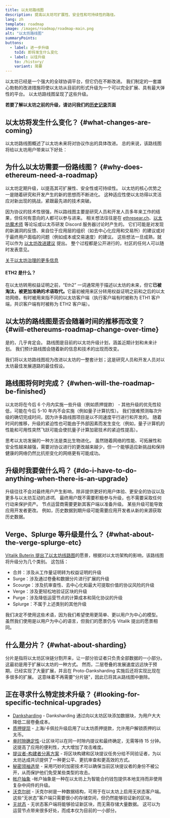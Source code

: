 ```yaml
---
title: 以太坊路线图
description: 提高以太坊可扩展性、安全性和可持续性的路径。
lang: zh
template: roadmap
image: /images/roadmap/roadmap-main.png
alt: "以太坊路线图"
summaryPoints:
buttons:
  - label: 进一步升级
    toId: 即将发生什么变化
  - label: 以往升级
    to: /history/
    variant: 简要
---
```


以太坊已经是一个强大的全球协调平台，但它仍在不断改进。 我们制定的一套雄心勃勃的改进措施将使以太坊从目前的形式升级为一个可以完全扩展、具有最大弹性的平台。 以太坊路线图呈现了这些升级。

**若要了解以太坊之前的升级，请访问我们的[历史记录](/history/)页面**

## 以太坊将发生什么变化？ {#what-changes-are-coming}

以太坊路线图概述了以太坊未来将对协议作出的具体改进。 总的来说，该路线图将给以太坊用户带来以下好处：

<CardGrid>
  <RoadmapActionCard
    to="/roadmap/scaling"
    title="交易费用更低"
    image="scaling"
    description="Rollups are too expensive and rely on centralized components, causing users to place too much trust in their operators. The roadmap includes fixes for both of these problems."
    buttonText="More on reducing fees"
  />
  <RoadmapActionCard
    to="/roadmap/security"
    title="更安全"
    image="security"
    description="Ethereum is already very secure but it can be made even stronger, ready to withstand all kinds of attack far into the future."
    buttonText="More on security"
  />
  <RoadmapActionCard
    to="/roadmap/user-experience"
    title="改善用户体验"
    image="userExperience"
    description="More support for smart contract wallets and light-weight nodes will make using Ethereum simpler and safer."
    buttonText="More on user experience"
  />
  <RoadmapActionCard
    to="/roadmap/future-proofing"
    title="面向未来"
    image="futureProofing"
    description="Ethereum researchers and developers are solving tomorrow's problems today, readying the network for future generations."
    buttonText="More on future proofing"
  />
</CardGrid>

## 为什么以太坊需要一份路线图？ {#why-does-ethereum-need-a-roadmap}

以太坊定期升级，以提高其可扩展性、安全性或可持续性。 以太坊的核心优势之一是随着研究和开发产生的新的思想而不断进化。 这种适应性使以太坊得以灵活应对新出现的挑战，紧跟最先进的技术突破。

<RoadmapImageContent title="路线图是如何制定的？">

因为协议的技术性很强，所以路线图主要是研究人员和开发人员多年来工作的结果，但任何有意向的人都可以参与进来。 相关想法往往是在 [ethresear.ch](https://ethresearch.ch/)、[以太坊魔术师](https://www.figma.com/exit?url=https%3A%2F%2Fethereum-magicians.org%2F) 等论坛或以太币研发 Discord 服务器讨论时产生的。 它们可能是对发现的新漏洞的反馈、来自位于应用层的组织（如去中心化应用和交易所）的建议或对于最终用户面临的问题（例如成本或交易速度）的建议。 这些想法一旦成熟，就可以作为 [以太坊改进建议](https://eips.ethereum.org/) 提出。 整个过程都是公开进行的，社区的任何人可以随时发表意见。

[关于以太坊治理的更多信息](/governance/)

</RoadmapImageContent>

<InfoBanner mb={8}>
  <h4 style={{ marginTop: 0 }}>ETH2 是什么？</h4>

  <p>在以太坊转用权益证明之前，“Eth2” 一词通常用于描述以太坊的未来，但它<strong>已被淘汰，被更加准确的术语取代。</strong>它最初被用来区分转用权益证明之前和之后的以太坊网络，有时被用来指不同的以太坊客户端（执行客户端有时被称为 ETH1 客户端，共识客户端有时被称为 ETH2 客户端）。</p>

</InfoBanner>

## 以太坊的路线图是否会随着时间的推移而改变？ {#will-ethereums-roadmap-change-over-time}

是的，几乎肯定会。 路线图是目前的以太坊升级计划，涵盖近期计划和未来计划。 我们预计路线图会随着新的信息和技术的出现而改变。

我们将以太坊路线图视为改进以太坊的一整套计划；这是研究人员和开发人员对以太坊最佳发展道路的最佳假设。

## 路线图将何时完成？ {#when-will-the-roadmap-be-finished}

以太坊将在今后 6 个月内实施一些升级（例如质押提款） - 其他升级的优先性较低，可能在今后 5-10 年内不会实施（例如量子计算抗性）。 我们很难预测每次升级的确切完成时间，因为许多路线图项目是以不同速度平行进行和开发的。 随着时间的推移，升级的紧迫性也可能由于外部因素而发生变化（例如，量子计算机的性能和可用性突然飞跃可能会使抗量子计算加密技术的紧迫性提高）。

思考以太坊发展的一种方法是类比生物进化。 虽然随着网络的性能、可拓展性和安全性越来越强，需要对协议进行的更改越来越少，但一个能够适应新挑战和保持健康的网络仍然比抗拒变化的网络更有可能成功。

## 升级时我要做什么吗？ {#do-i-have-to-do-anything-when-there-is-an-upgrade}

升级往往不会对最终用户产生影响，除非提供更好的用户体验、更安全的协议以及更多与以太坊互动的<i>选项</i>。 最终用户既不需要积极参与升级，也不需要采取任何行动来保护资产。 节点运营商需要更新其客户端以准备升级。 某些升级可能导致应用开发者更改。 例如，历史数据到期升级可能需要应用开发者从新的来源获取历史数据。

## Verge、Splurge 等升级是什么？ {#what-about-the-verge-splurge-etc}

[Vitalik Buterin 提出了以太坊线路图](https://twitter.com/VitalikButerin/status/1588669782471368704)的愿景，根据对以太坊架构的影响，该路线图将升级分为几个类别。 这包括：

- 合并：涉及从工作量证明转为权益证明的升级
- Surge：涉及通过卷叠和数据分片进行扩展的升级
- Scourge：涉及抗审查性、去中心化和最大可提取价值的协议风险的升级
- Verge：涉及更轻松地验证区块的升级
- Purge：涉及降低运营节点的计算成本和简化协议的升级
- Splurge：不属于上述类别的其他升级

我们决定不使用这些术语，因为我们希望使用更简单、更以用户为中心的模型。 虽然我们使用是以用户为中心的语言，但我们的愿景仍与 Vitalik 提出的愿景相同。

## 什么是分片？ {#what-about-sharding}

分片是指将以太坊区块链分割开来，让一部分验证者只负责全部数据的一小部分。 这最初是用于扩展以太坊的一种方式。 然而，二层卷叠的发展速度远远快于预期，已经实现了大量扩展，并且在 Proto-Danksharding 实施后还将实现比现在多很多的扩展。 这意味着不再需要"分片链"，因此已将其从路线图中删除。

## 正在寻求什么特定技术升级？ {#looking-for-specific-technical-upgrades}

- [Danksharding](/roadmap/danksharding) - Danksharding 通过向以太坊区块添加数据块，为用户大大降低二层卷叠成本。
- [质押提现](/staking/withdrawals) - 上海/卡佩拉升级启用了以太坊质押提款，允许用户解锁质押的以太币。
- [单时隙确定性](/roadmap/single-slot-finality)-让区块可以在同一时隙内提议和最终确定，无需等待 15 分钟。 这提高了应用的便利性，大大增加了攻击难度。
- [提议者-构建者分离方案](/roadmap/pbs) - 将区块构建和区块提议任务分给不同验证者，为以太坊达成共识提供了一种更公平、更抗审查和更高效的方式。
- [秘密领袖选举](/roadmap/secret-leader-election) - 采用巧妙的加密技术可以确保当前区块提议者的身份不被公开，从而保护他们免受某些类型的攻击。
- [帐户抽象](/roadmap/account-abstraction) -帐户抽象是一种在以太坊上为智能合约钱包提供本地支持而非使用复杂中间件的升级。
- [沃克尔树](/roadmap/verkle-trees) - 沃克尔树是一种数据结构，可用于在以太坊上启用无状态客户端。 这些“无状态”客户端只需要很小的存储空间，但仍然能够验证新的区块。
- [无状态](/roadmap/statelessness) - 无状态客户端将能够验证新区块，而无需存储大量数据。 这可以为运营节点带来很多好处，而成本仅为目前的一小部分。
